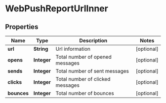 

# WebPushReportUrlInner


## Properties

| Name | Type | Description | Notes |
|------------ | ------------- | ------------- | -------------|
|**url** | **String** | Url information |  [optional] |
|**opens** | **Integer** | Total number of opened messages |  [optional] |
|**sends** | **Integer** | Total number of sent messages |  [optional] |
|**clicks** | **Integer** | Total number of clicked messages |  [optional] |
|**bounces** | **Integer** | Total number of bounces |  [optional] |



